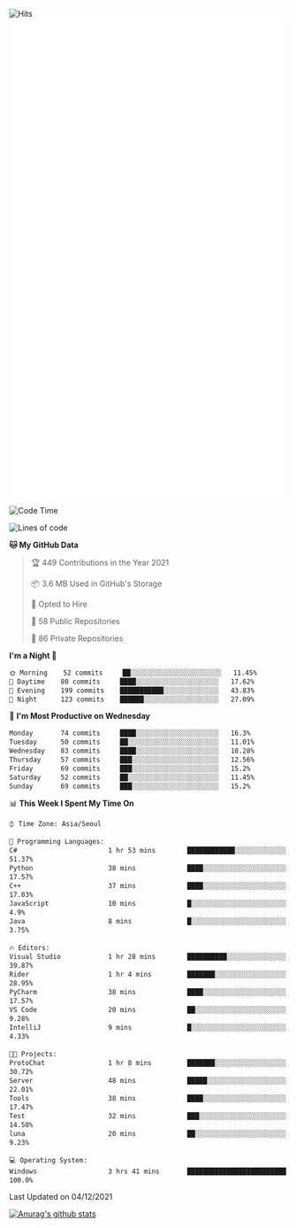 ![Hits](https://hits.seeyoufarm.com/api/count/incr/badge.svg?url=https%3A%2F%2Fgithub.com%2Fkokose1234&count_bg=%2379C83D&title_bg=%23555555&icon=apple.svg&icon_color=%23E7E7E7&title=hits&edge_flat=false)
<br/>
![Metrics](https://github.com/kokose1234/kokose1234/blob/main/github-metrics.svg)

<!--START_SECTION:waka-->
![Code Time](http://img.shields.io/badge/Code%20Time-331%20hrs%2047%20mins-blue)

![Lines of code](https://img.shields.io/badge/From%20Hello%20World%20I%27ve%20Written-9%20Million%20lines%20of%20code-blue)

**🐱 My GitHub Data** 

> 🏆 449 Contributions in the Year 2021
 > 
> 📦 3.6 MB Used in GitHub's Storage 
 > 
> 💼 Opted to Hire
 > 
> 📜 58 Public Repositories 
 > 
> 🔑 86 Private Repositories  
 > 
**I'm a Night 🦉** 

```text
🌞 Morning    52 commits     ██░░░░░░░░░░░░░░░░░░░░░░░   11.45% 
🌆 Daytime    80 commits     ████░░░░░░░░░░░░░░░░░░░░░   17.62% 
🌃 Evening    199 commits    ███████████░░░░░░░░░░░░░░   43.83% 
🌙 Night      123 commits    ██████░░░░░░░░░░░░░░░░░░░   27.09%

```
📅 **I'm Most Productive on Wednesday** 

```text
Monday       74 commits     ████░░░░░░░░░░░░░░░░░░░░░   16.3% 
Tuesday      50 commits     ██░░░░░░░░░░░░░░░░░░░░░░░   11.01% 
Wednesday    83 commits     ████░░░░░░░░░░░░░░░░░░░░░   18.28% 
Thursday     57 commits     ███░░░░░░░░░░░░░░░░░░░░░░   12.56% 
Friday       69 commits     ███░░░░░░░░░░░░░░░░░░░░░░   15.2% 
Saturday     52 commits     ██░░░░░░░░░░░░░░░░░░░░░░░   11.45% 
Sunday       69 commits     ███░░░░░░░░░░░░░░░░░░░░░░   15.2%

```


📊 **This Week I Spent My Time On** 

```text
⌚︎ Time Zone: Asia/Seoul

💬 Programming Languages: 
C#                       1 hr 53 mins        ████████████░░░░░░░░░░░░░   51.37% 
Python                   38 mins             ████░░░░░░░░░░░░░░░░░░░░░   17.57% 
C++                      37 mins             ████░░░░░░░░░░░░░░░░░░░░░   17.03% 
JavaScript               10 mins             █░░░░░░░░░░░░░░░░░░░░░░░░   4.9% 
Java                     8 mins              █░░░░░░░░░░░░░░░░░░░░░░░░   3.75%

🔥 Editors: 
Visual Studio            1 hr 28 mins        ██████████░░░░░░░░░░░░░░░   39.87% 
Rider                    1 hr 4 mins         ███████░░░░░░░░░░░░░░░░░░   28.95% 
PyCharm                  38 mins             ████░░░░░░░░░░░░░░░░░░░░░   17.57% 
VS Code                  20 mins             ██░░░░░░░░░░░░░░░░░░░░░░░   9.28% 
IntelliJ                 9 mins              █░░░░░░░░░░░░░░░░░░░░░░░░   4.33%

🐱‍💻 Projects: 
ProtoChat                1 hr 8 mins         ███████░░░░░░░░░░░░░░░░░░   30.72% 
Server                   48 mins             █████░░░░░░░░░░░░░░░░░░░░   22.01% 
Tools                    38 mins             ████░░░░░░░░░░░░░░░░░░░░░   17.47% 
Test                     32 mins             ███░░░░░░░░░░░░░░░░░░░░░░   14.58% 
luna                     20 mins             ██░░░░░░░░░░░░░░░░░░░░░░░   9.23%

💻 Operating System: 
Windows                  3 hrs 41 mins       █████████████████████████   100.0%

```


 Last Updated on 04/12/2021
<!--END_SECTION:waka-->

[![Anurag's github stats](https://github-readme-stats.vercel.app/api?username=kokose1234&theme=dracula)](https://github.com/anuraghazra/github-readme-stats)



	
